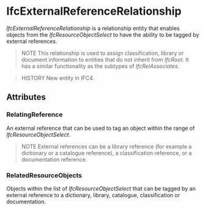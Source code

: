 # IfcExternalReferenceRelationship

_IfcExternalReferenceRelationship_ is a relationship entity that enables objects from the _IfcResourceObjectSelect_ to have the ability to be tagged by external references.
<!-- end of short definition -->

> NOTE This relationship is used to assign classification, library or document information to entities that do not inherit from _IfcRoot_. It has a similar functionality as the subtypes of _IfcRelAssociates_.

> HISTORY New entity in IFC4.

## Attributes

### RelatingReference
An external reference that can be used to tag an object within the range of _IfcResourceObjectSelect_.

> NOTE External references can be a library reference (for example a dictionary or a catalogue reference), a classification reference, or a documentation reference.
>

### RelatedResourceObjects
Objects within the list of _IfcResourceObjectSelect_ that can be tagged by an external reference to a dictionary, library, catalogue, classification or documentation.
